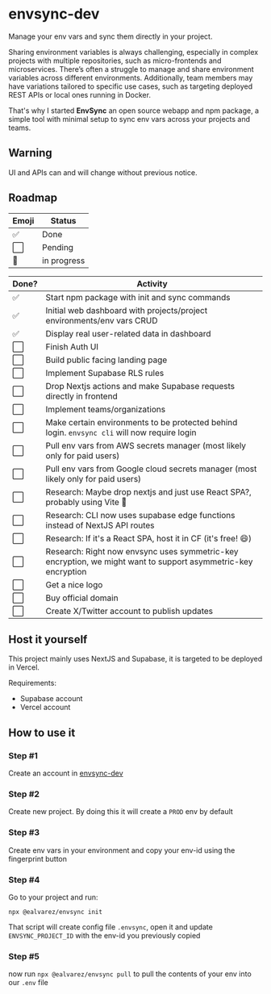 # envsync-dev

Manage your env vars and sync them directly in your project.

Sharing environment variables is always challenging, especially in complex projects with multiple repositories, such as micro-frontends and microservices. There’s often a struggle to manage and share environment variables across different environments. Additionally, team members may have variations tailored to specific use cases, such as targeting deployed REST APIs or local ones running in Docker.

That's why I started **EnvSync** an open source webapp and npm package, a simple tool with minimal setup to sync env vars across your projects and teams.

## **Warning**

UI and APIs can and will change without previous notice.

## Roadmap

| Emoji | Status      |
| ----- | ----------- |
| ✅    | Done        |
| ⬜    | Pending     |
| 🦖    | in progress |

| Done? | Activity                                                                                                      |
| ----- | ------------------------------------------------------------------------------------------------------------- |
| ✅    | Start npm package with init and sync commands                                                                 |
| ✅    | Initial web dashboard with projects/project environments/env vars CRUD                                        |
| ✅    | Display real user-related data in dashboard                                                                   |
| ⬜    | Finish Auth UI                                                                                                |
| ⬜    | Build public facing landing page                                                                              |
| ⬜    | Implement Supabase RLS rules                                                                                  |
| ⬜    | Drop Nextjs actions and make Supabase requests directly in frontend                                           |
| ⬜    | Implement teams/organizations                                                                                 |
| ⬜    | Make certain environments to be protected behind login. `envsync cli` will now require login                  |
| ⬜    | Pull env vars from AWS secrets manager (most likely only for paid users)                                      |
| ⬜    | Pull env vars from Google cloud secrets manager (most likely only for paid users)                             |
| ⬜    | Research: Maybe drop nextjs and just use React SPA?, probably using Vite 👀                                   |
| ⬜    | Research: CLI now uses supabase edge functions instead of NextJS API routes                                   |
| ⬜    | Research: If it's a React SPA, host it in CF (it's free! :smile:)                                             |
| ⬜    | Research: Right now envsync uses symmetric-key encryption, we might want to support asymmetric-key encryption |
| ⬜    | Get a nice logo                                                                                               |
| ⬜    | Buy official domain                                                                                           |
| ⬜    | Create X/Twitter account to publish updates                                                                   |

## Host it yourself

This project mainly uses NextJS and Supabase, it is targeted to be deployed in Vercel.

Requirements:

- Supabase account
- Vercel account

## How to use it

### Step #1

Create an account in [envsync-dev](https://envsync-dev.vercel.app/)

### Step #2

Create new project. By doing this it will create a `PROD` env by default

### Step #3

Create env vars in your environment and copy your env-id using the fingerprint button

### Step #4

Go to your project and run:

```shell
npx @ealvarez/envsync init
```

That script will create config file `.envsync`, open it and update `ENVSYNC_PROJECT_ID` with the env-id you previously copied

### Step #5

now run `npx @ealvarez/envsync pull` to pull the contents of your env into our `.env` file
